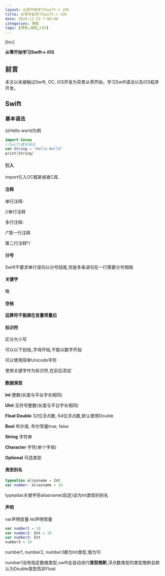 ```yaml
---
layout: 从零开始学习Swift-> iOS
title: 从零开始学习Swift-> iOS
date: 2020-11-23 7:00:00
categories: 博客
tags: [博客,编程,iOS]
---
```


[toc]

**从零开始学习Swift-> iOS**
<!-- more -->

## 前言

本文以未接触过Swift, OC, iOS开发为背景从零开始，学习Swift语法以及iOS程序开发。

## Swift

### 基本语法

以Hello world为例

```swift
import Cocoa
//Swift基本语法
var String = "Hello World"
print(String)
```



#### 引入

import引入OC框架或者C库.



#### 注释

单行注释:

//单行注释

多行注释:

/*第一行注释

第二行注释*/



#### 分号

Swift不要求单行语句以分号结尾,但是多条语句在一行需要分号相隔



#### 关键字

略



#### 空格

**运算符不能跟在变量常量后**



#### 标识符

区分大小写

可以以下划线_字母开始,不能以数字开始

可以使用简单Unicode字符

使用关键字作为标识符,在前后添加`



#### 数据类型 

**Int** 整数(长度与平台字长相同)

**UInt** 无符号整数(长度与平台字长相同)

**Float Double** 32位浮点数, 64位浮点数,默认使用Double

**Bool** 布尔值, 布尔常量true, false

**String** 字符串

**Character** 字符(单个字母)

**Optional** 可选类型



#### 类型别名

```swift
typealias aliasname = Int
var number: aliasname = 10
```

typealias关键字将aliasname(自定)设为Int类型的别名



#### 声明

var声明变量 let声明常量

```swift
var number1 = 10
var number2: Int = 10
var number3: Int
number3 = 10

```

number1, number2, number3都为Int类型,值为10

number1没有指定数据类型,swift会自动进行**类型推断**,浮点数类型的类型推断会默认为Double类型而非Float



